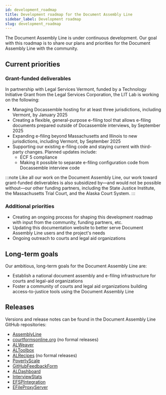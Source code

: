 ```yaml
---
id: development_roadmap
title: Development roadmap for the Document Assembly Line
sidebar_label: Development roadmap
slug: development_roadmap
---
```


The Document Assembly Line is under continuous development. Our goal with this roadmap is to share our plans and priorities for the Document Assembly Line with the community.

## Current priorities

### Grant-funded deliverables

In partnership with Legal Services Vermont, funded by a Technology Initiative Grant from the Legal Services Corporation, the LIT Lab is working on the following:

* Managing Docassemble hosting for at least three jurisdictions, including Vermont, by January 2025
* Creating a flexible, general-purpose e-filing tool that allows e-filing documents prepared outside of Docassemble interviews, by September 2025
* Expanding e-filing beyond Massachusetts and Illinois to new jurisdictions, including Vermont, by September 2025
* Supporting our existing e-filing code and staying current with third-party changes. Planned updates include:
  * ECF 5 compliance
  * Making it possible to separate e-filing configuration code from Docassemble interview code

:::note
Like all our work on the Document Assembly Line, our work toward grant-funded deliverables is also subsidized by—and would not be possible without—our other funding partners, including the State Justice Institute, the Massachusetts Trial Court, and the Alaska Court System.
:::

### Additional priorities

* Creating an ongoing process for shaping this development roadmap with input from the community, funding partners, etc.
* Updating this documentation website to better serve Document Assembly Line users and the project's needs
* Ongoing outreach to courts and legal aid organizations

## Long-term goals

Our ambitious, long-term goals for the Document Assembly Line are:

* Establish a national document assembly and e-filing infrastructure for courts and legal-aid organizations
* Foster a community of courts and legal aid organizations building access-to-justice tools using the Document Assembly Line

## Releases

Versions and release notes can be found in the Document Assembly Line GitHub repositories:

* [AssemblyLine](https://github.com/SuffolkLITLab/docassemble-AssemblyLine/releases)
* [courtformsonline.org](https://github.com/SuffolkLITLab/courtformsonline.org/pulls?q=is%3Apr) (no formal releases)
* [ALWeaver](https://github.com/SuffolkLITLab/docassemble-ALWeaver/releases)
* [ALToolbox](https://github.com/SuffolkLITLab/docassemble-ALToolbox/releases)
* [ALRecipes](https://github.com/SuffolkLITLab/docassemble-ALRecipes/pulls?q=is%3Apr) (no formal releases)
* [PovertyScale](https://github.com/SuffolkLITLab/docassemble-PovertyScale/releases)
* [GitHubFeedbackForm](https://github.com/SuffolkLITLab/docassemble-GithubFeedbackForm/releases)
* [ALDashboard](https://github.com/SuffolkLITLab/docassemble-ALDashboard/releases)
* [InterviewStats](https://github.com/SuffolkLITLab/docassemble-InterviewStats/releases)
* [EFSPIntegration](https://github.com/SuffolkLITLab/docassemble-EFSPIntegration/releases)
* [EFileProxyServer](https://github.com/SuffolkLITLab/EfileProxyServer/releases)